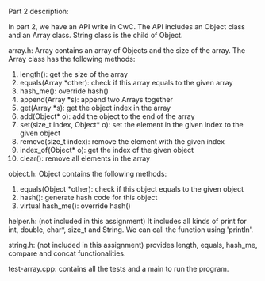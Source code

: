 Part 2 description:

In part 2, we have an API write in CwC. The API includes an Object class and an Array class. String class is the child of Object.


array.h:
Array contains an array of Objects and the size of the array. The Array class has the following methods:
1) length(): get the size of the array
2) equals(Array *other): check if this array equals to the given array
3) hash_me(): override hash()
4) append(Array *s): append two Arrays together
5) get(Array *s): get the object index in the array
6) add(Object* o): add the object to the end of the array
7) set(size_t index, Object* o): set the element in the given index to the given object
8) remove(size_t index): remove the element with the given index
9) index_of(Object* o): get the index of the given object
10) clear(): remove all elements in the array


object.h:
Object contains the following methods:
1) equals(Object *other): check if this object equals to the given object
2) hash(): generate hash code for this object
3) virtual hash_me(): override hash()

helper.h: (not included in this assignment)
It includes all kinds of print for int, double, char*, size_t and String. We can call the function using 'println'.

string.h: (not included in this assignment)
provides length, equals, hash_me, compare and concat functionalities.

test-array.cpp:
contains all the tests and a main to run the program.
